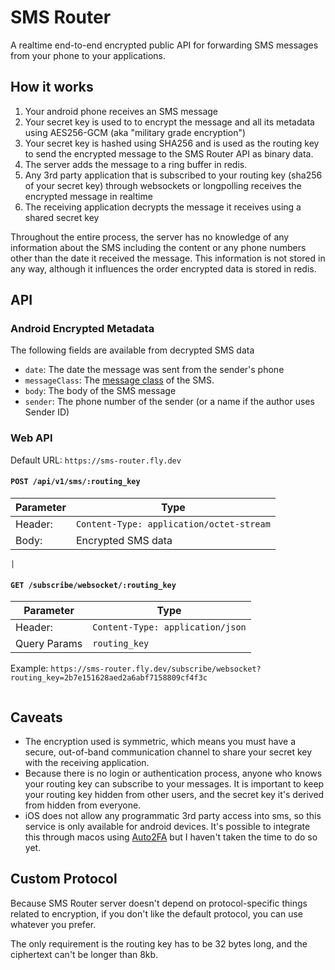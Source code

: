 # SMS Router

A realtime end-to-end encrypted public API for forwarding SMS messages from your phone to your applications.

## How it works

1. Your android phone receives an SMS message
2. Your secret key is used to to encrypt the message and all its metadata using AES256-GCM (aka "military grade encryption")
3. Your secret key is hashed using SHA256 and is used as the routing key to send the encrypted message to the SMS Router API as binary data.
4. The server adds the message to a ring buffer in redis.
5. Any 3rd party application that is subscribed to your routing key (sha256 of your secret key) through websockets or longpolling receives the encrypted message in realtime
6. The receiving application decrypts the message it receives using a shared secret key

Throughout the entire process, the server has no knowledge of any information about the SMS including the content or any phone numbers other than the date it received the message. This information is not stored in any way, although it influences the order encrypted data is stored in redis.

## API

### Android Encrypted Metadata

The following fields are available from decrypted SMS data

- `date`: The date the message was sent from the sender's phone
- `messageClass`: The [message class](https://developer.android.com/reference/android/telephony/SmsMessage.MessageClass) of the SMS.
- `body`: The body of the SMS message
- `sender`: The phone number of the sender (or a name if the author uses Sender ID)

### Web API

Default URL: `https://sms-router.fly.dev`

#### `POST /api/v1/sms/:routing_key`

| Parameter | Type                                     |
| --------- | ---------------------------------------- |
| Header:   | `Content-Type: application/octet-stream` |
| Body:     | Encrypted SMS data                       |

```
|
```

#### `GET /subscribe/websocket/:routing_key`

| Parameter    | Type                             |
| ------------ | -------------------------------- |
| Header:      | `Content-Type: application/json` |
| Query Params | `routing_key`                    |

Example: `https://sms-router.fly.dev/subscribe/websocket?routing_key=2b7e151628aed2a6abf7158809cf4f3c`

```

```

## Caveats

- The encryption used is symmetric, which means you must have a secure, out-of-band communication channel to share your secret key with the receiving application.
- Because there is no login or authentication process, anyone who knows your routing key can subscribe to your messages. It is important to keep your routing key hidden from other users, and the secret key it's derived from hidden from everyone.
- iOS does not allow any programmatic 3rd party access into sms, so this service is only available for android devices. It's possible to integrate this through macos using [Auto2FA](https://github.com/jtbergman/Auto2FA) but I haven't taken the time to do so yet.

## Custom Protocol

Because SMS Router server doesn't depend on protocol-specific things related to encryption, if you don't like the default protocol, you can use whatever you prefer.

The only requirement is the routing key has to be 32 bytes long, and the ciphertext can't be longer than 8kb.

```

```
